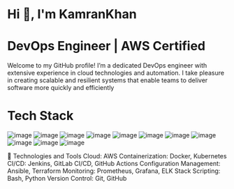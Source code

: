 

# Hi 👋, I'm KamranKhan

# DevOps Engineer | AWS Certified 
Welcome to my GitHub profile! I’m a dedicated DevOps engineer with extensive experience in cloud technologies and automation. I take pleasure in creating scalable and resilient systems that enable teams to deliver software more quickly and 
efficiently

# Tech Stack
![image](https://github.com/user-attachments/assets/404ed290-296b-4e6a-8698-efa9bee09dd2) ![image](https://github.com/user-attachments/assets/b129f6b3-b9d6-471e-a6a1-405e14c7c009) ![image](https://github.com/user-attachments/assets/e7ea4aa2-482d-4166-8992-50eb5d08d886) ![image](https://github.com/user-attachments/assets/4e7e2a71-db85-4255-995b-f363ef5e4ac6) ![image](https://github.com/user-attachments/assets/545d45b9-b6f5-478c-87f1-3d7690701739) ![image](https://github.com/user-attachments/assets/1ca0bfc1-3258-414a-bfa8-86e49ebf6416) ![image](https://github.com/user-attachments/assets/19e832e8-f34d-42d5-b3fc-14752bc8bc79) ![image](https://github.com/user-attachments/assets/2288676d-1207-42fc-b2cf-857e254acd0c) ![image](https://github.com/user-attachments/assets/b6b8538d-bee8-4152-a86d-0d6ff6720881) ![image](https://github.com/user-attachments/assets/3eb98be2-6c27-453b-9f17-ac1bc8382d27) ![image](https://github.com/user-attachments/assets/90d8fb2d-4a69-4107-80fb-ffa6976f2c86) 



🔧 Technologies and Tools
Cloud: AWS
Containerization: Docker, Kubernetes
CI/CD: Jenkins, GitLab CI/CD, GitHub Actions
Configuration Management: Ansible, Terraform
Monitoring: Prometheus, Grafana, ELK Stack
Scripting: Bash, Python
Version Control: Git, GitHub

























